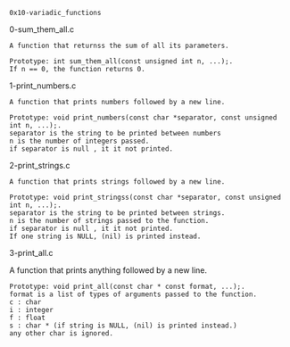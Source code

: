 
	0x10-variadic_functions

0-sum_them_all.c

	A function that returnss the sum of all its parameters.

	Prototype: int sum_them_all(const unsigned int n, ...);.
	If n == 0, the function returns 0.

1-print_numbers.c

	A function that prints numbers followed by a new line.

	Prototype: void print_numbers(const char *separator, const unsigned int n, ...);.
	separator is the string to be printed between numbers
	n is the number of integers passed.
	if separator is null , it it not printed.

2-print_strings.c

	A function that prints strings followed by a new line.

	Prototype: void print_stringss(const char *separator, const unsigned int n, ...);.
	separator is the string to be printed between strings.
	n is the number of strings passed to the function.
	if separator is null , it it not printed.
	If one string is NULL, (nil) is printed instead.

3-print_all.c

A function that prints anything followed by a new line.

	Prototype: void print_all(const char * const format, ...);.
	format is a list of types of arguments passed to the function.
	c : char
	i : integer
	f : float
	s : char * (if string is NULL, (nil) is printed instead.)
	any other char is ignored.
